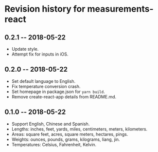 # Revision history for measurements-react

## 0.2.1 -- 2018-05-22

* Update style.
* Attempt fix for inputs in iOS.

## 0.2.0 -- 2018-05-22

* Set default language to English.
* Fix temperature conversion crash.
* Set homepage in package.json for `yarn build`.
* Remove create-react-app details from README.md.

## 0.1.0 -- 2018-05-22

* Support English, Chinese and Spanish.
* Lengths: inches, feet, yards, miles, centimeters, meters, kilometers.
* Areas: square feet, acres, square meters, hectares, pings.
* Weights: ounces, pounds, grams, kilograms, liang, jin.
* Temperatures: Celsius, Fahrenheit, Kelvin.
